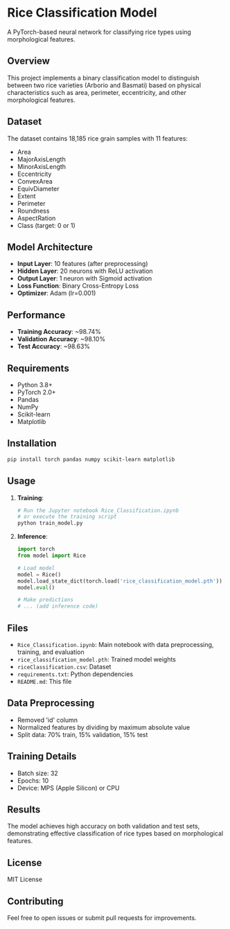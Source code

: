 # Rice Classification Model

A PyTorch-based neural network for classifying rice types using morphological features.

## Overview

This project implements a binary classification model to distinguish between two rice varieties (Arborio and Basmati) based on physical characteristics such as area, perimeter, eccentricity, and other morphological features.

## Dataset

The dataset contains 18,185 rice grain samples with 11 features:
- Area
- MajorAxisLength
- MinorAxisLength
- Eccentricity
- ConvexArea
- EquivDiameter
- Extent
- Perimeter
- Roundness
- AspectRation
- Class (target: 0 or 1)

## Model Architecture

- **Input Layer**: 10 features (after preprocessing)
- **Hidden Layer**: 20 neurons with ReLU activation
- **Output Layer**: 1 neuron with Sigmoid activation
- **Loss Function**: Binary Cross-Entropy Loss
- **Optimizer**: Adam (lr=0.001)

## Performance

- **Training Accuracy**: ~98.74%
- **Validation Accuracy**: ~98.10%
- **Test Accuracy**: ~98.63%

## Requirements

- Python 3.8+
- PyTorch 2.0+
- Pandas
- NumPy
- Scikit-learn
- Matplotlib

## Installation

```bash
pip install torch pandas numpy scikit-learn matplotlib
```

## Usage

1. **Training**:
   ```python
   # Run the Jupyter notebook Rice_Classification.ipynb
   # or execute the training script
   python train_model.py
   ```

2. **Inference**:
   ```python
   import torch
   from model import Rice

   # Load model
   model = Rice()
   model.load_state_dict(torch.load('rice_classification_model.pth'))
   model.eval()

   # Make predictions
   # ... (add inference code)
   ```

## Files

- `Rice_Classification.ipynb`: Main notebook with data preprocessing, training, and evaluation
- `rice_classification_model.pth`: Trained model weights
- `riceClassification.csv`: Dataset
- `requirements.txt`: Python dependencies
- `README.md`: This file

## Data Preprocessing

- Removed 'id' column
- Normalized features by dividing by maximum absolute value
- Split data: 70% train, 15% validation, 15% test

## Training Details

- Batch size: 32
- Epochs: 10
- Device: MPS (Apple Silicon) or CPU

## Results

The model achieves high accuracy on both validation and test sets, demonstrating effective classification of rice types based on morphological features.

## License

MIT License

## Contributing

Feel free to open issues or submit pull requests for improvements.
